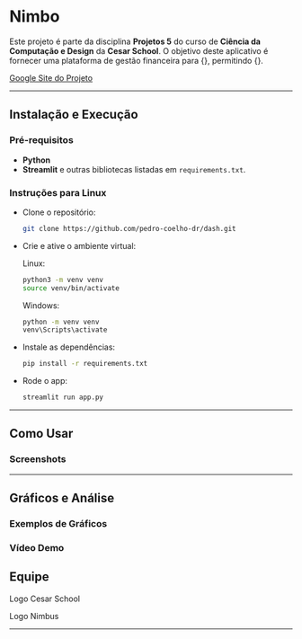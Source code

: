 
# Nimbo

Este projeto é parte da disciplina **Projetos 5** do curso de **Ciência da Computação e Design** da **Cesar School**. O objetivo deste aplicativo é fornecer uma plataforma de gestão financeira para {}, permitindo {}.

[Google Site do Projeto](https://link-para-o-google-site)

---

## Instalação e Execução

### Pré-requisitos
- **Python**
- **Streamlit** e outras bibliotecas listadas em `requirements.txt`.

### Instruções para Linux

- Clone o repositório:
   ```bash
   git clone https://github.com/pedro-coelho-dr/dash.git
   ```

- Crie e ative o ambiente virtual:   
  
    Linux:
   ```bash
   python3 -m venv venv
   source venv/bin/activate
   ```
    Windows:
   ```bash
   python -m venv venv
   venv\Scripts\activate
   ```

- Instale as dependências:
   ```bash
   pip install -r requirements.txt
   ```

 - Rode o app:
   ```bash
   streamlit run app.py
   ```
---

## Como Usar



### Screenshots




---

## Gráficos e Análise


### Exemplos de Gráficos


### Vídeo Demo



## Equipe



Logo Cesar School  

Logo Nimbus

---

